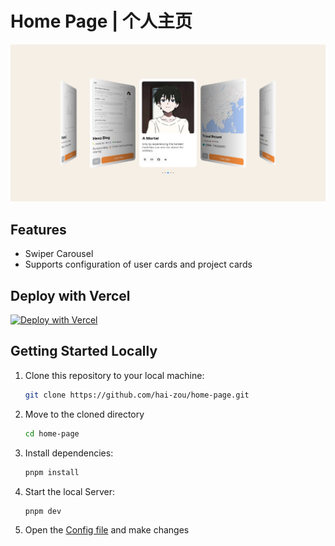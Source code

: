# Home Page | 个人主页

![home-page-preview](/public/home-page-preview.png)

## Features

- Swiper Carousel
- Supports configuration of user cards and project cards

## Deploy with Vercel

[![Deploy with Vercel](https://vercel.com/button)](https://vercel.com/new/clone?repository-url=https%3A%2F%2Fgithub.com%2Fhai-zou%2Fhome-page)

## Getting Started Locally

1. Clone this repository to your local machine:

   ```bash
   git clone https://github.com/hai-zou/home-page.git
   ```

2. Move to the cloned directory

   ```bash
   cd home-page
   ```

3. Install dependencies:

   ```bash
   pnpm install
   ```

4. Start the local Server:

   ```bash
   pnpm dev
   ```

5. Open the [Config file](./app/data.tsx) and make changes
